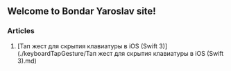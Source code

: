## Welcome to Bondar Yaroslav site!

### Articles

1. [Тап жест для скрытия клавиатуры в iOS (Swift 3)](./keyboardTapGesture/Тап жест для скрытия клавиатуры в iOS (Swift 3).md)